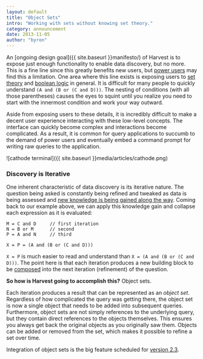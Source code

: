 ```yaml
---
layout: default
title: "Object Sets"
intro: "Working with sets without knowing set theory."
category: announcement
date: 2013-11-05
author: "byron"
---
```


An [ongoing design goal]({{ site.baseurl }}manifesto/) of Harvest is to expose just enough functionality to enable data discovery, but no more. This is a fine line since this greatly benefits new users, but [power users](http://en.wikipedia.org/wiki/Power_user) may find this a limitation. One area where this line exists is exposing users to [set theory](http://en.wikipedia.org/wiki/Set_theory) and [boolean logic](http://en.wikipedia.org/wiki/Boolean_algebra) in general. It is difficult for many people to quickly understand `(A and (B or (C and D)))`. The nesting of conditions (with all those parentheses) causes the eyes to squint until you realize you need to start with the innermost condition and work your way outward.

Aside from exposing users to these details, it is incredibly difficult to make a decent user experience interacting with these low-level concepts. The interface can quickly become complex and interactions become complicated. As a result, it is common for query applications to succumb to the demand of power users and eventually embed a command prompt for writing raw queries to the application.

![cathode terminal]({{ site.baseurl }}media/articles/cathode.png)

### Discovery is Iterative

One inherent characteristic of data discovery is its iterative nature. The question being asked is constantly being refined and tweaked as data is being assessed and [new knowledge is being gained along the way](http://en.wikipedia.org/wiki/I_know_that_I_know_nothing). Coming back to our example above, we can apply this knowledge gain and collapse each expression as it is evaluated:

```
M = C and D     // first iteration
N = B or M      // second
P = A and N     // third

X = P = (A and (B or (C and D)))
```

`X = P` is much easier to read and understand than `X = (A and (B or (C and D)))`. The point here is that each iteration produces a new building block to be [composed](http://en.wikipedia.org/wiki/Composability) into the next iteration (refinement) of the question.

**So how is Harvest going to accomplish this?** Object sets.

Each iteration produces a result that can be represented as an _object set_. Regardless of how complicated the query was getting there, the object set is now a single object that needs to be added into subsequent queries. Furthermore, object sets are not simply references to the underlying query, but they contain direct references to the objects themselves. This ensures you always get back the original objects as you originally saw them. Objects can be added or removed from the set, which makes it possible to refine a set over time.

Integration of object sets is the big feature scheduled for [version 2.3](https://github.com/cbmi/harvest/issues?milestone=1&state=open).
